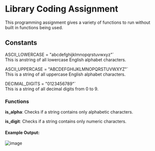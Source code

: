 # Library Coding Assignment

This programming assignment gives a variety of functions to run without built in functions being used.

## Constants

ASCII_LOWERCASE = "abcdefghijklmnopqrstuvwxyz"`  
  This is anstring of all lowercase English alphabet characters.
  
ASCII_UPPERCASE = "ABCDEFGHIJKLMNOPQRSTUVWXYZ"`  
  This is a string of all uppercase English alphabet characters.
  
 DECIMAL_DIGITS = "0123456789"`  
  This is a string of all decimal digits from 0 to 9.

  ### Functions
  **is_alpha**: Checks if a string contains only alphabetic characters.
  
  **is_digit**: Checks if a string contains only numeric characters.

  #### Example Output:

![image](https://github.com/user-attachments/assets/24c81f9c-54bd-4d0e-a04c-c98554a6291f)


  
